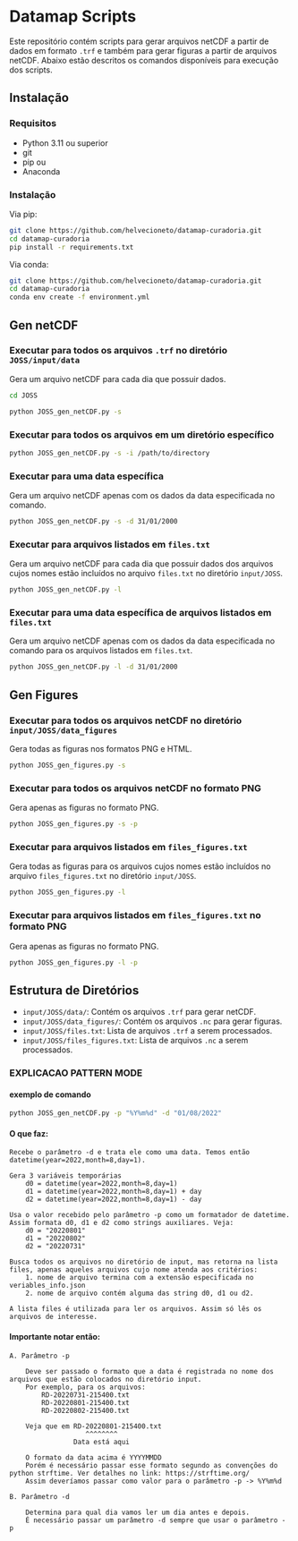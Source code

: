 # Datamap Scripts

Este repositório contém scripts para gerar arquivos netCDF a partir de dados em formato `.trf` e também para gerar figuras a partir de arquivos netCDF. Abaixo estão descritos os comandos disponíveis para execução dos scripts.

## Instalação
### Requisitos
- Python 3.11 ou superior
- git
- pip
ou
- Anaconda

### Instalação
Via pip:
```bash
git clone https://github.com/helvecioneto/datamap-curadoria.git
cd datamap-curadoria
pip install -r requirements.txt
```

Via conda:
```bash
git clone https://github.com/helvecioneto/datamap-curadoria.git
cd datamap-curadoria
conda env create -f environment.yml
```


## Gen netCDF

### Executar para todos os arquivos `.trf` no diretório `JOSS/input/data`
Gera um arquivo netCDF para cada dia que possuir dados.

```bash
cd JOSS
```

```bash
python JOSS_gen_netCDF.py -s
```

### Executar para todos os arquivos em um diretório específico

```bash
python JOSS_gen_netCDF.py -s -i /path/to/directory
```

### Executar para uma data específica
Gera um arquivo netCDF apenas com os dados da data especificada no comando.

```bash
python JOSS_gen_netCDF.py -s -d 31/01/2000
```

### Executar para arquivos listados em `files.txt`
Gera um arquivo netCDF para cada dia que possuir dados dos arquivos cujos nomes estão incluídos no arquivo `files.txt` no diretório `input/JOSS`.

```bash
python JOSS_gen_netCDF.py -l
```

### Executar para uma data específica de arquivos listados em `files.txt`
Gera um arquivo netCDF apenas com os dados da data especificada no comando para os arquivos listados em `files.txt`.

```bash
python JOSS_gen_netCDF.py -l -d 31/01/2000
```

## Gen Figures

### Executar para todos os arquivos netCDF no diretório `input/JOSS/data_figures`
Gera todas as figuras nos formatos PNG e HTML.

```bash
python JOSS_gen_figures.py -s
```

### Executar para todos os arquivos netCDF no formato PNG
Gera apenas as figuras no formato PNG.

```bash
python JOSS_gen_figures.py -s -p
```

### Executar para arquivos listados em `files_figures.txt`
Gera todas as figuras para os arquivos cujos nomes estão incluídos no arquivo `files_figures.txt` no diretório `input/JOSS`.

```bash
python JOSS_gen_figures.py -l
```

### Executar para arquivos listados em `files_figures.txt` no formato PNG
Gera apenas as figuras no formato PNG.

```bash
python JOSS_gen_figures.py -l -p
```

## Estrutura de Diretórios

- `input/JOSS/data/`: Contém os arquivos `.trf` para gerar netCDF.
- `input/JOSS/data_figures/`: Contém os arquivos `.nc` para gerar figuras.
- `input/JOSS/files.txt`: Lista de arquivos `.trf` a serem processados.
- `input/JOSS/files_figures.txt`: Lista de arquivos `.nc` a serem processados.



### EXPLICACAO PATTERN MODE

#### exemplo de comando
```bash
python JOSS_gen_netCDF.py -p "%Y%m%d" -d "01/08/2022"
```

#### O que faz:

    Recebe o parâmetro -d e trata ele como uma data. Temos então datetime(year=2022,month=8,day=1).

    Gera 3 variáveis temporárias
        d0 = datetime(year=2022,month=8,day=1)
        d1 = datetime(year=2022,month=8,day=1) + day
        d2 = datetime(year=2022,month=8,day=1) - day

    Usa o valor recebido pelo parâmetro -p como um formatador de datetime. Assim formata d0, d1 e d2 como strings auxiliares. Veja:
        d0 = "20220801"
        d1 = "20220802"
        d2 = "20220731"

    Busca todos os arquivos no diretório de input, mas retorna na lista files, apenas aqueles arquivos cujo nome atenda aos critérios:
        1. nome de arquivo termina com a extensão especificada no veriables_info.json
        2. nome de arquivo contém alguma das string d0, d1 ou d2.

    A lista files é utilizada para ler os arquivos. Assim só lês os arquivos de interesse.

#### Importante notar então:

    A. Parâmetro -p
    
        Deve ser passado o formato que a data é registrada no nome dos arquivos que estão colocados no diretório input.
        Por exemplo, para os arquivos:
            RD-20220731-215400.txt
            RD-20220801-215400.txt
            RD-20220802-215400.txt
        
        Veja que em RD-20220801-215400.txt
                       ^^^^^^^^
                    Data está aqui

        O formato da data acima é YYYYMMDD
        Porém é necessário passar esse formato segundo as convenções do python strftime. Ver detalhes no link: https://strftime.org/
        Assim deveríamos passar como valor para o parâmetro -p -> %Y%m%d

    B. Parâmetro -d

        Determina para qual dia vamos ler um dia antes e depois.
        É necessário passar um parâmetro -d sempre que usar o parâmetro - p
